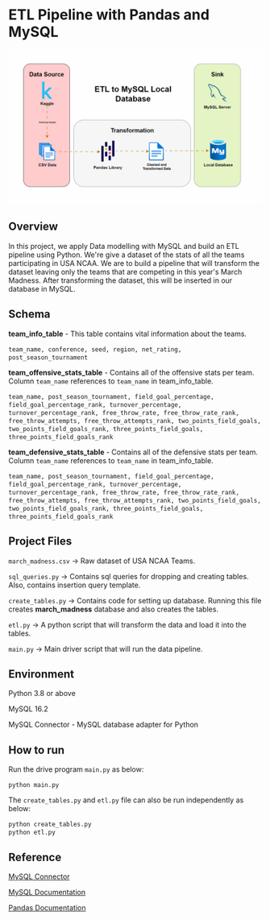 # ETL Pipeline with Pandas and MySQL

![Project Visualization](https://github.com/armielgonzzz/Data-Engineering-Project-Showcase/blob/main/etl_to_mysql/etl_to_mysql.gif)

## **Overview**

In this project, we apply Data modelling with MySQL and build an ETL pipeline using Python. We're give a dataset of the stats of all the teams participating in USA NCAA. We are to build a pipeline that will transform the dataset leaving only the teams that are competing in this year's March Madness. After transforming the dataset, this will be inserted in our database in MySQL.


## Schema

**team_info_table** - This table contains vital information about the teams.

```
team_name, conference, seed, region, net_rating, post_season_tournament
```

**team_offensive_stats_table** - Contains all of the offensive stats per team. Column `team_name` references to `team_name` in team_info_table.
```
team_name, post_season_tournament, field_goal_percentage, field_goal_percentage_rank, turnover_percentage, turnover_percentage_rank, free_throw_rate, free_throw_rate_rank, free_throw_attempts, free_throw_attempts_rank, two_points_field_goals, two_points_field_goals_rank, three_points_field_goals, three_points_field_goals_rank
```
**team_defensive_stats_table** - Contains all of the defensive stats per team. Column `team_name` references to `team_name` in team_info_table.
```
team_name, post_season_tournament, field_goal_percentage, field_goal_percentage_rank, turnover_percentage, turnover_percentage_rank, free_throw_rate, free_throw_rate_rank, free_throw_attempts, free_throw_attempts_rank, two_points_field_goals, two_points_field_goals_rank, three_points_field_goals, three_points_field_goals_rank
```

## Project Files

```march_madness.csv``` -> Raw dataset of USA NCAA Teams.

```sql_queries.py``` -> Contains sql queries for dropping and creating tables. Also, contains insertion query template.

```create_tables.py``` -> Contains code for setting up database. Running this file creates **march_madness** database and also creates the tables.

```etl.py``` -> A python script that will transform the data and load it into the tables. 

```main.py``` -> Main driver script that will run the data pipeline.


## Environment 
Python 3.8 or above

MySQL 16.2

MySQL Connector - MySQL database adapter for Python


## How to run

Run the drive program ```main.py``` as below:
```
python main.py
``` 

The ```create_tables.py``` and ```etl.py``` file can also be run independently as below:
```
python create_tables.py 
python etl.py 
```


## Reference
[MySQL Connector](https://www.psycopg.org/docs/)

[MySQL Documentation](https://dev.mysql.com/doc/)

[Pandas Documentation](https://pandas.pydata.org/pandas-docs/stable/)
